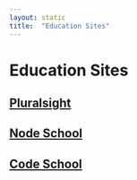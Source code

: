 ```yaml
---
layout: static
title:  "Education Sites"
---
```


# Education Sites

## [Pluralsight](https://www.pluralsight.com/)

## [Node School](http://nodeschool.io/)

## [Code School](https://www.codeschool.com/)

